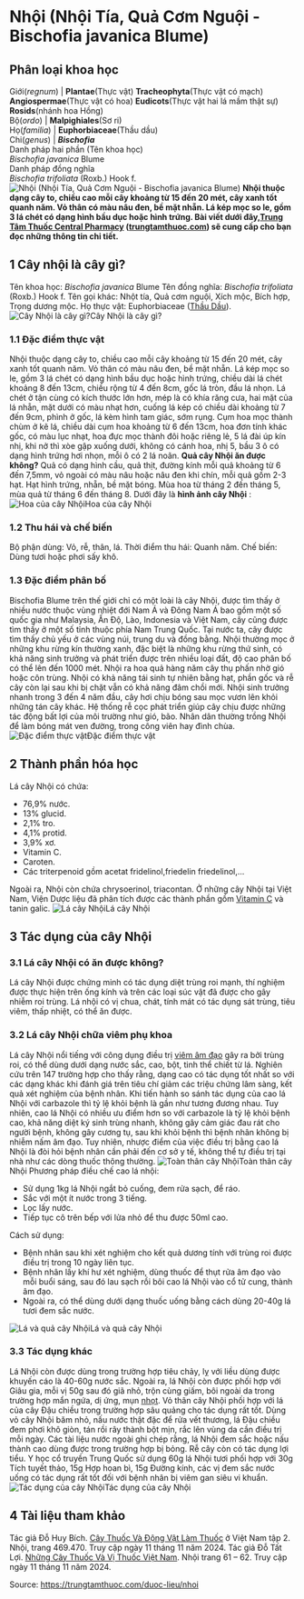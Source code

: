 # Nhội (Nhội Tía, Quả Cơm Nguội - Bischofia javanica Blume)

Phân loại khoa học  
---  
Giới(_regnum_) |  **Plantae**(Thực vật) **Tracheophyta**(Thực vật có mạch) **Angiospermae**(Thực vật có hoa) **Eudicots**(Thực vật hai lá mầm thật sự) **Rosids**(nhánh hoa Hồng)  
Bộ(_ordo_) | **Malpighiales**(Sơ ri)  
Họ(_familia_) | **Euphorbiaceae**(Thầu dầu)  
Chi(_genus_) | **_Bischofia_**  
Danh pháp hai phần (Tên khoa học)  
_Bischofia javanica_ Blume  
Danh pháp đồng nghĩa  
_Bischofia trifoliata_ (Roxb.) Hook f.  
![Nhội \(Nhội Tía, Quả Cơm Nguội - Bischofia javanica Blume\)](https://trungtamthuoc.com/images/others/cay-nhoi-0414.jpg)
**Nhội thuộc dạng cây to, chiều cao mỗi cây khoảng từ 15 đến 20 mét, cây xanh tốt quanh năm. Vỏ thân có màu nâu đen, bề mặt nhẵn. Lá kép mọc so le, gồm 3 lá chét có dạng hình bầu dục hoặc hình trứng. Bài viết dưới đây,[Trung Tâm Thuốc Central Pharmacy](https://trungtamthuoc.com/ "Trung Tâm Thuốc Central Pharmacy") ([trungtamthuoc.com](https://trungtamthuoc.com/ "trungtamthuoc.com")) sẽ cung cấp cho bạn đọc những thông tin chi tiết.**
##  1 Cây nhội là cây gì?
Tên khoa học: _Bischofia javanica_ Blume
Tên đồng nghĩa: _Bischofia trifoliata_ (Roxb.) Hook f.
Tên gọi khác: Nhột tía, Quả cơm nguội, Xích mộc, Bích hợp, Trọng dương mộc.
Họ thực vật: Euphorbiaceae ([Thầu Dầu](https://trungtamthuoc.com/duoc-lieu/thau-dau "Thầu Dầu")).
![Cây Nhội là cây gì?](https://trungtamthuoc.com/images/item/cay-nhoi-6.jpg)Cây Nhội là cây gì?
### 1.1 Đặc điểm thực vật
Nhội thuộc dạng cây to, chiều cao mỗi cây khoảng từ 15 đến 20 mét, cây xanh tốt quanh năm. Vỏ thân có màu nâu đen, bề mặt nhẵn.
Lá kép mọc so le, gồm 3 lá chét có dạng hình bầu dục hoặc hình trứng, chiều dài lá chét khoảng 8 đến 13cm, chiều rộng từ 4 đến 8cm, gốc lá tròn, đầu lá nhọn. Lá chét ở tận cùng có kích thước lớn hơn, mép là có khía răng cưa, hai mặt của lá nhẵn, mặt dưới có màu nhạt hơn, cuống lá kép có chiều dài khoảng từ 7 đến 9cm, phình ở gốc, lá kèm hình tam giác, sớm rụng.
Cụm hoa mọc thành chùm ở kẽ lá, chiều dài cụm hoa khoảng từ 6 đến 13cm, hoa đơn tính khác gốc, có màu lục nhạt, hoa đực mọc thành đôi hoặc riêng lẻ, 5 lá đài úp kín nhị, khi nở thì xòe gập xuống dưới, không có cánh hoa, nhị 5, bầu 3 ô có dạng hình trứng hơi nhọn, mỗi ô có 2 lá noãn.
**Quả cây Nhội ăn được không?** Quả có dạng hình cầu, quả thịt, đường kính mỗi quả khoảng từ 6 đến 7,5mm, vỏ ngoài có màu nâu hoặc nâu đen khi chín, mỗi quả gồm 2-3 hạt.
Hạt hình trứng, nhẵn, bề mặt bóng.
Mùa hoa từ tháng 2 đến tháng 5, mùa quả từ tháng 6 đến tháng 8.
Dưới đây là **hình ảnh cây Nhội** :
![Hoa của cây Nhội](https://trungtamthuoc.com/images/item/cay-nhoi-0.jpg)Hoa của cây Nhội
### 1.2 Thu hái và chế biến
Bộ phận dùng: Vỏ, rễ, thân, lá.
Thời điểm thu hái: Quanh năm.
Chế biến: Dùng tươi hoặc phơi sấy khô.
### 1.3 Đặc điểm phân bố
Bischofia Blume trên thế giới chỉ có một loài là cây Nhội, được tìm thấy ở nhiều nước thuộc vùng nhiệt đới Nam Á và Đông Nam Á bao gồm một số quốc gia như Malaysia, Ấn Độ, Lào, Indonesia và Việt Nam, cây cũng được tìm thấy ở một số tỉnh thuộc phía Nam Trung Quốc.
Tại nước ta, cây được tìm thấy chủ yếu ở các vùng núi, trung du và đồng bằng. Nhội thường mọc ở những khu rừng kín thường xanh, đặc biệt là những khu rừng thứ sinh, có khả năng sinh trưởng và phát triển được trên nhiều loại đất, độ cao phân bố có thể lên đến 1000 mét.
Nhội ra hoa quả hàng năm cây thụ phấn nhờ gió hoặc côn trùng. Nhội có khả năng tái sinh tự nhiên bằng hạt, phần gốc và rễ cây còn lại sau khi bị chặt vẫn có khả năng đâm chồi mới.
Nhội sinh trưởng nhanh trong 3 đến 4 năm đầu, cây hơi chịu bóng sau mọc vươn lên khỏi những tán cây khác. Hệ thống rễ cọc phát triển giúp cây chịu được những tác động bất lợi của môi trường như gió, bão. Nhân dân thường trồng Nhội để làm bóng mát ven đường, trong công viên hay đình chùa.
![Đặc điểm thực vật](https://trungtamthuoc.com/images/item/cay-nhoi-1.jpg)Đặc điểm thực vật
##  2 Thành phần hóa học
Lá cây Nhội có chứa:
  * 76,9% nước.
  * 13% glucid.
  * 2,1% tro.
  * 4,1% protid.
  * 3,9% xơ.
  * Vitamin C.
  * Caroten.
  * Các triterpenoid gồm acetat fridelinol,friedelin friedelinol,...


Ngoài ra, Nhội còn chứa chrysoerinol, triacontan.
Ở những cây Nhội tại Việt Nam, Viện Dược liệu đã phân tích được các thành phần gồm [Vitamin C](https://trungtamthuoc.com/hoat-chat/vitamin-c "Vitamin C") và tanin galic.
![Lá cây Nhội](https://trungtamthuoc.com/images/item/cay-nhoi-2.jpg)Lá cây Nhội
##  3 Tác dụng của cây Nhội
### 3.1 Lá cây Nhội có ăn được không?
Lá cây Nhội được chứng minh có tác dụng diệt trùng roi mạnh, thí nghiệm được thực hiện trên ống kính và trên các loại súc vật đã được cho gây nhiễm roi trùng.
Lá nhội có vị chua, chát, tính mát có tác dụng sát trùng, tiêu viêm, thấp nhiệt, có thể ăn được.
### 3.2 Lá cây Nhội chữa viêm phụ khoa
Lá cây Nhội nổi tiếng với công dụng điều trị [viêm âm đạo](https://trungtamthuoc.com/bai-viet/trieu-chung-va-nguyen-nhan-va-cach-phong-ngua-viem-am-dao "viêm âm đạo") gây ra bởi trùng roi, có thể dùng dưới dạng nước sắc, cao, bột, tinh thể chiết từ lá.
Nghiên cứu trên 147 trường hợp cho thấy rằng, dạng cao có tác dụng tốt nhất so với các dạng khác khi đánh giá trên tiêu chí giảm các triệu chứng lâm sàng, kết quả xét nghiệm của bệnh nhân. Khi tiến hành so sánh tác dụng của cao lá Nhội với carbazole thì tỷ lệ khỏi bệnh là gần như tương đương nhau. Tuy nhiên, cao lá Nhội có nhiều ưu điểm hơn so với carbazole là tỷ lệ khỏi bệnh cao, khả năng diệt ký sinh trùng nhanh, không gây cảm giác đau rát cho người bệnh, không gây cương tụ, sau khi khỏi bệnh thì bệnh nhân không bị nhiễm nấm âm đạo. Tuy nhiên, nhược điểm của việc điều trị bằng cao lá Nhội là đòi hỏi bệnh nhân cần phải đến cơ sở y tế, không thể tự điều trị tại nhà như các dòng thuốc thông thường.
![Toàn thân cây Nhội](https://trungtamthuoc.com/images/item/cay-nhoi-3.jpg)Toàn thân cây Nhội
Phương pháp điều chế cao lá nhội:
  * Sử dụng 1kg lá Nhội ngắt bỏ cuống, đem rửa sạch, để ráo.
  * Sắc với một ít nước trong 3 tiếng.
  * Lọc lấy nước.
  * Tiếp tục cô trên bếp với lửa nhỏ để thu được 50ml cao.


Cách sử dụng:
  * Bệnh nhân sau khi xét nghiệm cho kết quả dương tính với trùng roi được điều trị trong 10 ngày liên tục.
  * Bệnh nhân lấy khí hư xét nghiệm, dùng thuốc để thụt rửa âm đạo vào mỗi buổi sáng, sau đó lau sạch rồi bôi cao lá Nhội vào cổ tử cung, thành âm đạo.
  * Ngoài ra, có thể dùng dưới dạng thuốc uống bằng cách dùng 20-40g lá tươi đem sắc nước.

![Lá và quả cây Nhội](https://trungtamthuoc.com/images/item/cay-nhoi-4.jpg)Lá và quả cây Nhội
### 3.3 Tác dụng khác
Lá Nhội còn được dùng trong trường hợp tiêu chảy, lỵ với liều dùng được khuyến cáo là 40-60g nước sắc.
Ngoài ra, lá Nhội còn được phối hợp với Giâu gia, mỗi vị 50g sau đó giã nhỏ, trộn cùng giấm, bôi ngoài da trong trường hợp mẩn ngứa, dị ứng, mụn [nhọt](https://trungtamthuoc.com/bai-viet/nhot "nhọt").
Vỏ thân cây Nhội phối hợp với lá của cây Đậu chiều trong trường hợp sâu quảng cho tác dụng rất tốt. Dùng vỏ cây Nhội băm nhỏ, nấu nước thật đặc để rửa vết thương, lá Đậu chiều đem phơi khô giòn, tán rồi rây thành bột mịn, rắc lên vùng da cần điều trị mỗi ngày.
Các tài liệu nước ngoài ghi chép rằng, lá Nhội đem sắc hoặc nấu thành cao dùng được trong trường hợp bị bỏng. Rễ cây còn có tác dụng lợi tiểu.
Y học cổ truyền Trung Quốc sử dụng 60g lá Nhội tươi phối hợp với 30g Tích tuyết thảo, 15g Hợp hoan bì, 15g Đường kính, các vị đem sắc nước uống có tác dụng rất tốt đối với bệnh nhân bị viêm gan siêu vi khuẩn.
![Tác dụng của cây Nhội](https://trungtamthuoc.com/images/item/cay-nhoi-5.jpg)Tác dụng của cây Nhội
##  4 Tài liệu tham khảo
Tác giả Đỗ Huy Bích. [Cây Thuốc Và Động Vật Làm Thuốc](https://trungtamthuoc.com/bai-viet/doc-online-va-tai-mien-phi-pdf-sach-cay-thuoc-va-dong-vat-lam-thuoc-o-viet-nam "Cây Thuốc Và Động Vật Làm Thuốc") ở Việt Nam tập 2. Nhội, trang 469.470. Truy cập ngày 11 tháng 11 năm 2024.
Tác giả Đỗ Tất Lợi. [Những Cây Thuốc Và Vị Thuốc Việt Nam](https://trungtamthuoc.com/duoc-lieu "Những Cây Thuốc Và Vị Thuốc Việt Nam"). Nhội trang 61 – 62. Truy cập ngày 11 tháng 11 năm 2024.


Source: https://trungtamthuoc.com/duoc-lieu/nhoi
